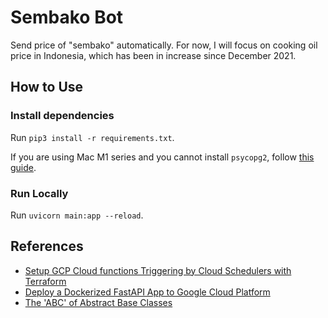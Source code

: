 # Sembako Bot

Send price of "sembako" automatically. For now, I will focus on cooking oil price in Indonesia, which has been in increase since December 2021.

## How to Use

### Install dependencies
Run `pip3 install -r requirements.txt`.

If you are using Mac M1 series and you cannot install `psycopg2`, follow [this guide](https://stackoverflow.com/a/67166417).

### Run Locally
Run `uvicorn main:app --reload`.

## References
- [Setup GCP Cloud functions Triggering by Cloud Schedulers with Terraform](https://medium.com/geekculture/setup-gcp-cloud-functions-triggering-by-cloud-schedulers-with-terraform-1433fbf1abbe)
- [Deploy a Dockerized FastAPI App to Google Cloud Platform](https://towardsdatascience.com/deploy-a-dockerized-fastapi-app-to-google-cloud-platform-24f72266c7ef)
- [The 'ABC' of Abstract Base Classes](https://python-course.eu/oop/the-abc-of-abstract-base-classes.php)
